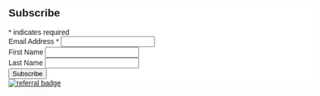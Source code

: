<div id="mc_embed_shell">
      <link href="//cdn-images.mailchimp.com/embedcode/classic-061523.css" rel="stylesheet" type="text/css">
  <style type="text/css">
        #mc_embed_signup{background:#fff; false;clear:left; font:14px Helvetica,Arial,sans-serif; width: 600px;}
        /* Add your own Mailchimp form style overrides in your site stylesheet or in this style block.
           We recommend moving this block and the preceding CSS link to the HEAD of your HTML file. */
</style>
<div id="mc_embed_signup">
    <form action="https://gmail.us13.list-manage.com/subscribe/post?u=946cfc9cb47b3cdfcec580292&amp;id=e2b8a86ef0&amp;f_id=00228ae5f0" method="post" id="mc-embedded-subscribe-form" name="mc-embedded-subscribe-form" class="validate" target="_blank">
        <div id="mc_embed_signup_scroll">
        <h2>Subscribe</h2>
            <div class="indicates-required">
            <span class="asterisk">*</span> indicates required
            </div>
            <div class="mc-field-group">
            <label for="mce-EMAIL">Email Address <span class="asterisk">*</span>
            </label>
            <input type="email" name="EMAIL" class="required email" id="mce-EMAIL" required="" value="">
            <span id="mce-EMAIL-HELPERTEXT" class="helper_text"></span>
            </div>
            <div class="mc-field-group">
            <label for="mce-FNAME">First Name </label>
            <input type="text" name="FNAME" class=" text" id="mce-FNAME" value="">
            </div>
            <div class="mc-field-group">
            <label for="mce-LNAME">Last Name </label>
            <input type="text" name="LNAME" class=" text" id="mce-LNAME" value="">
            </div>
        <div id="mce-responses" class="clear foot">
            <div class="response" id="mce-error-response" style="display: none;"></div>
            <div class="response" id="mce-success-response" style="display: none;"></div>
        </div>
    <div aria-hidden="true" style="position: absolute; left: -5000px;">
        /* real people should not fill this in and expect good things - do not remove this or risk form bot signups */
        <input type="text" name="b_946cfc9cb47b3cdfcec580292_e2b8a86ef0" tabindex="-1" value="">
    </div>
        <div class="optionalParent">
            <div class="clear foot">
                <input type="submit" name="subscribe" id="mc-embedded-subscribe" class="button" value="Subscribe">
                <p class="brandingLogo" style="margin: 0px auto;"><a href="http://eepurl.com/ivFirc" title="Mailchimp - email marketing made easy and fun"><img src="https://eep.io/mc-cdn-images/template_images/branding_logo_text_dark_dtp.svg" alt="referral badge"></a></p>
            </div>
        </div>
    </div>
</form>
</div>
<script type="text/javascript" src="//s3.amazonaws.com/downloads.mailchimp.com/js/mc-validate.js"></script>
<script type="text/javascript">(function($) {window.fnames = new Array(); window.ftypes = new Array();fnames[0]=EMAIL;ftypes[0]=merge;,fnames[1]=FNAME;ftypes[1]=merge;,fnames[2]=LNAME;ftypes[2]=merge;,fnames[3]=ADDRESS;ftypes[3]=merge;,fnames[4]=PHONE;ftypes[4]=merge;,fnames[5]=BIRTHDAY;ftypes[5]=merge;false}(jQuery));var $mcj = jQuery.noConflict(true);</script>
</div>
